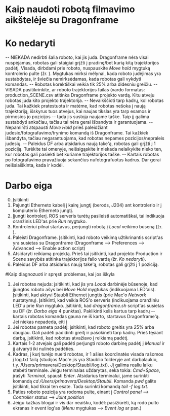 # Kaip naudoti robotą filmavimo aikštelėje su Dragonframe

# Ko nedaryti

-- NIEKADA nedirbti šalia roboto, kai jis juda. Dragonframe nėra visai nuspėjamas, robotas gali staigiai grįžti į pradinę/bet kurią kitą trajektorijos padėtį. Visada, dirbdami prie roboto, nuspauskite _Move hold_ mygtuką kontrolerio pulte (žr. ). Mygtukas mirksi mėlynai, kada roboto judėjimas yra sustabdytas, ir šviečia nemirksėdamas, kada robotas gali vykdyti komandas.
-- Robotas korektiškai veikia tik 25% arba didesniu greičiu.
-- VISADA pasitikrinkite, ar roboto trajektorijos failas (vardo formatas: production_SCENE.csv atitinka Dragonframe projekto vardą. Kitu atveju robotas juda kito projekto trajektorija.
-- Nevaikščioti tarp kadrų, kol robotas juda. Tai kažkiek pratestuota ir matėme, kad robotas nešoka į naują trajektoriją, išskyrus tuos atvejus, kai naujas tikslas yra tarp esamos ir pirmosios jo pozicijos -- tada jis sustoja naujame taške. Taip jį galima sustabdyti anksčiau, tačiau tai nėra gerai išbandyta ir garantuojama.
-- Nepamiršti atspausti _Move Hold_ prieš paleidžiant judesio/fotografavimo/trynimo komandą iš Dragonframe. Tai kažkiek išbandyta, tačiau negarantuojama, kad robotas nepames pozicijos/nepraleis judesių.
-- Paleidus DF arba atsidarius naują take'ą, robotas gali grįžti į 1 poziciją. Turėkite tai omenyje, neišsigąskite ir niekada nelaikykite nieko ten, kur robotas gali pasiekti bet kuriame trajektorijos taške.
-- Kartais robotas po fotografavimo pravažiuoja sekančius nufotografuotus kadrus. Dar gerai neišsiaiškinta, kada ir kodėl.

# Darbo eiga

0. Įsitikinti
1. Pajungti Etherneto kabelį į kairę jungtį (berods, J204) ant kontrolerio ir į kompiuterio Etherneto jungtį.
2. Įjungti kontrolerį. ROS serveris turėtų pasileisti automatiškai, tai indikuoja oranžinis LED'as prie _Run_ mygtuko.
3. Kontroleriui pilnai startavus, perjungti robotą į _Local_ veikimo būseną (žr. ).
4. Paleisti Dragonframe. Įsitikinti, kad roboto veikimą užtikrinantis script'as yra susietas su Dragonframe (Dragonframe --> Preferences --> Advanced --> Enable action script)
5. Atsidaryti reikiamą projektą. Prieš tai įsitikinti, kad projekto Production ir Scene savybės atitinka trajektorijos failo vardą (žr. _Ko nedaryti_). 
6. Paleidus DF arba atsidarius naują take'ą, robotas gali grįžti į 1 poziciją. 



#Kaip diagnozuoti ir spręsti problemas, kai jos iškyla

1. Jei robotas nejuda: įsitikinti, kad jis yra _Local_ darbinėje būsenoje, kad įjungtos roboto ašys bei _Move Hold_ mygtukas (indikuojama LED'ais). Įsitikinti, kad aktyvi Staubli Ethernet jungtis (prie Mac'o _Network_ nustatymų). Įsitikinti, kad veikia ROS'o serveris (indikuojama oranžiniu LED'u prie _Run_ mygtuko. Įsitikinti, kad _dragonframe.sh_ script'as susietas su DF (žr. _Darbo eiga_ 4 punktas). Paklikinti kelis kartus tarp kadrų -- kartais robotas komandas gauna ne iš karto, startavus Dragonframe'ą. Jei niekas nepadeda, eiti į
2. Jei robotas pameta padėtį: įsitikinti, kad roboto greitis yra 25% arba daugiau. Gali padėti padidinti greitį ir pašokinėti tarp kadrų. Prieš tęsiant darbą, įsitikinti, kad robotas atvažiavo į reikiamą padėtį.
3. Kartais 1-2 atvejais gali padėti perjungti roboto darbinę padėtį į _Manual_ ir jį atvaryti iki nulinės padėties.
4. Kadras, į kurį turėjo nueiti robotas, ir 1 ašies koordinatės visada rašomos į log.txt failą (studijos Mac'e jis yra Staublio folderyje ant darbalaukio, t.y. /Users/primavera/Desktop/Staubli/log.txt). Jį galima realiu laiku stebėti terminale. Jeigu terminalas uždarytas, seka tokia: _Cmd+Space_, įrašyti _Terminal_, spausti _Enter_. Atsidarius terminalui, jame surinkti komandą _cd /Users/primavera/Desktop/Staubli_. Komanda _pwd_ galite įsitikinti, kad tikrai ten esate. Tada surinkti komandą _tail -f log.txt_.
5. Paties roboto pozicija yra rodoma pulte, einant į _Control panel_ --> _Controller status_ --> _Joint position_
6. Jeigu kažkas blogai ir vis dar neaišku, kodėl: pasižiūrėti, ką rodo pulto ekranas ir event log'as (_Menu_ mygtukas --> _Event log_ ar pan.)


